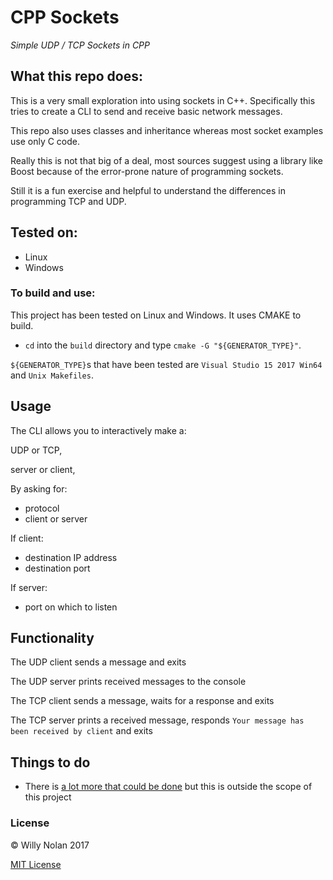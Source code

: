 # CPP Sockets
*Simple UDP / TCP Sockets in CPP*

## What this repo does:
This is a very small exploration into using sockets in C++. Specifically this tries to create a CLI to send and receive basic network messages.

This repo also uses classes and inheritance whereas most socket examples use only C code.

Really this is not that big of a deal, most sources suggest using a library like Boost because of the error-prone nature of programming sockets. 

Still it is a fun exercise and helpful to understand the differences in programming TCP and UDP.

## Tested on:
- Linux
- Windows

### To build and use:
This project has been tested on Linux and Windows. It uses CMAKE to build.

- `cd` into the `build` directory and type `cmake -G "${GENERATOR_TYPE}"`.

`${GENERATOR_TYPE}`s that have been tested are `Visual Studio 15 2017 Win64` and `Unix Makefiles`.

## Usage
The CLI allows you to interactively make a:

UDP or TCP, 

server or client,

By asking for:
- protocol
- client or server

If client:
- destination IP address
- destination port

If server:
- port on which to listen

## Functionality
The UDP client sends a message and exits

The UDP server prints received messages to the console

The TCP client sends a message, waits for a response and exits

The TCP server prints a received message, responds `Your message has been received by client` and exits

## Things to do
- There is [a lot more that could be done](http://beej.us/guide/bgnet/output/html/singlepage/bgnet.html) but this is outside the scope of this project
	
### License

:copyright: Willy Nolan 2017

[MIT License](http://en.wikipedia.org/wiki/MIT_License)
